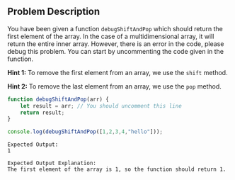 ## Problem Description

You have been given a function `debugShiftAndPop` which should return the first element of the array. In the case of a multidimensional array, it will return the entire inner array. However, there is an error in the code, please debug this problem. You can start by uncommenting the code given in the function.

**Hint 1:** To remove the first element from an array, we use the `shift` method.

**Hint 2:** To remove the last element from an array, we use the `pop` method.

```javascript
function debugShiftAndPop(arr) {
    let result = arr; // You should uncomment this line
    return result; 
}

console.log(debugShiftAndPop([1,2,3,4,"hello"]));
```

```plaintext
Expected Output:
1
```

```plaintext
Expected Output Explanation:
The first element of the array is 1, so the function should return 1.
